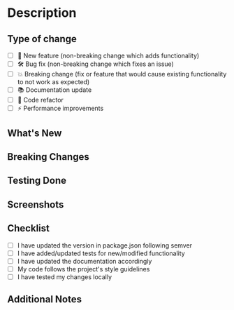 # Description

## Type of change

<!-- Please check the one that applies to this PR using "x". -->

- [ ] 🚀 New feature (non-breaking change which adds functionality)
- [ ] 🛠️ Bug fix (non-breaking change which fixes an issue)
- [ ] 💥 Breaking change (fix or feature that would cause existing functionality to not work as expected)
- [ ] 📚 Documentation update
- [ ] 🧹 Code refactor
- [ ] ⚡ Performance improvements

## What's New

<!-- Describe the new features/fixes clearly and concisely. Use bullet points for multiple items. -->

## Breaking Changes

<!-- List any breaking changes and migration steps if applicable. Remove section if none. -->

## Testing Done

<!-- Describe the tests you ran and any relevant test cases. -->

## Screenshots

<!-- If applicable, add screenshots to help explain your changes. Remove section if none. -->

## Checklist

<!-- Please check all that apply using "x". -->

- [ ] I have updated the version in package.json following semver
- [ ] I have added/updated tests for new/modified functionality
- [ ] I have updated the documentation accordingly
- [ ] My code follows the project's style guidelines
- [ ] I have tested my changes locally

## Additional Notes

<!-- Any additional information that reviewers should know about. Remove section if none. -->
